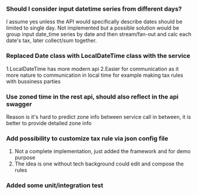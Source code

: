 ### Should I consider input datetime series from different days?
I assume yes unless the API would specifically describe dates should be limited to single day.
Not implemented but a possible solution would be group input date_time series by date and then stream/fan-out and calc each date's tax, later collect/sum together.
### Replaced Date class with LocalDateTime class with the service
1.LocalDateTime has more modern api
2.Easier for communication as it more nature to communication in local time for example making tax rules with bussiness parties
### Use zoned time in the rest api, should also reflect in the api swagger
Reason is it's hard to predict zone info between service call in between, it is better to provide detailed zone info
### Add possibility to customize tax rule via json config file
1. Not a complete implementation, just added the framework and for demo purpose
2. The idea is one without tech background could edit and compose the rules
### Added some unit/integration test
### 
